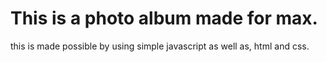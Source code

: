 # This is a photo album made for max.

this is made possible by using simple javascript as well as, html and css.
